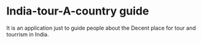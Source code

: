 # India-tour-A-country guide
It is an application just to guide people about the Decent place for tour and tourrism in India.
